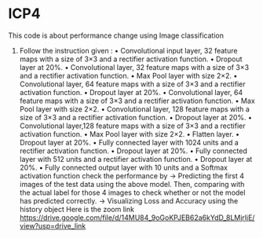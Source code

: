 # ICP4
This code is about performance change using Image classification
1. Follow the instruction given :
• Convolutional input layer, 32 feature maps with a size of 3×3 and a rectifier activation function.
• Dropout layer at 20%.
• Convolutional layer, 32 feature maps with a size of 3×3 and a rectifier activation function.
• Max Pool layer with size 2×2.
• Convolutional layer, 64 feature maps with a size of 3×3 and a rectifier activation function.
• Dropout layer at 20%.
• Convolutional layer, 64 feature maps with a size of 3×3 and a rectifier activation function.
• Max Pool layer with size 2×2.
• Convolutional layer, 128 feature maps with a size of 3×3 and a rectifier activation function.
• Dropout layer at 20%.
• Convolutional layer,128 feature maps with a size of 3×3 and a rectifier activation function.
• Max Pool layer with size 2×2.
• Flatten layer.
• Dropout layer at 20%.
• Fully connected layer with 1024 units and a rectifier activation function.
• Dropout layer at 20%.
• Fully connected layer with 512 units and a rectifier activation function.
• Dropout layer at 20%.
• Fully connected output layer with 10 units and a Softmax activation function
check the performance by
-> Predicting the first 4 images of the test data using the above model. Then, comparing with the actual label for those 4
images to check whether or not the model has predicted correctly.
-> Visualizing Loss and Accuracy using the history object
   Here is the zoom link https://drive.google.com/file/d/14MU84_9oGoKPJEB62a6kYdD_8LMjrljE/view?usp=drive_link
